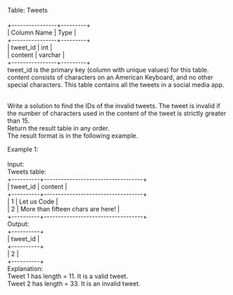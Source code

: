 Table: Tweets<br>
<br>
+----------------+---------+<br>
| Column Name    | Type    |<br>
+----------------+---------+<br>
| tweet_id       | int     |<br>
| content        | varchar |<br>
+----------------+---------+<br>
tweet_id is the primary key (column with unique values) for this table.
content consists of characters on an American Keyboard, and no other special characters.
This table contains all the tweets in a social media app.
 
<br>
Write a solution to find the IDs of the invalid tweets. The tweet is invalid if the number of characters used in the content of the tweet is strictly greater than 15.
<br>
Return the result table in any order.
<br>
The result format is in the following example.
<br>
 

Example 1:<br>
<br>
Input: <br>
Tweets table:<br>
+----------+-----------------------------------+<br>
| tweet_id | content                           |<br>
+----------+-----------------------------------+<br>
| 1        | Let us Code                       |<br>
| 2        | More than fifteen chars are here! |<br>
+----------+-----------------------------------+<br>
Output: <br>
+----------+<br>
| tweet_id |<br>
+----------+<br>
| 2        |<br>
+----------+<br>
Explanation: <br>
Tweet 1 has length = 11. It is a valid tweet.<br>
Tweet 2 has length = 33. It is an invalid tweet.<br>

